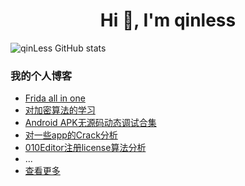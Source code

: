 <h1 align="center">Hi 👋, I'm qinless</h1>

![qinLess GitHub stats](https://github-readme-stats.vercel.app/api?username=qinLess&show_icons=true&theme=aura)



### 我的个人博客
- [Frida all in one](https://forgo7ten.github.io/AndroidReverse/2022/Frida_all_in_one/)
- [对加密算法的学习](https://forgo7ten.github.io/AndroidReverse/2022/Learning_about_cryptographic_algorithms/)
- [Android APK无源码动态调试合集](https://forgo7ten.github.io/AndroidReverse/2022/Android_dynamic_debugging_collection/)
- [对一些app的Crack分析](https://forgo7ten.github.io/Crack/Some_crack_apps/)
- [010Editor注册license算法分析](https://forgo7ten.github.io/Reverse/2021/010Editor_registration_process_analysis/)
- ...
- [查看更多](https://www.qinless.com/)


